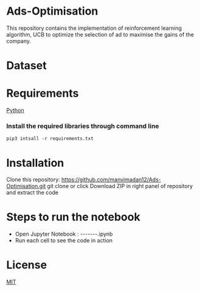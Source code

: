# Ads-Optimisation
This repository contains the implementation of reinforcement learning algorithm, UCB to optimize the selection of ad to maximise the gains of the company.

# Dataset


# Requirements
[Python](https://www.python.org/downloads/)

### Install the required libraries through command line

`pip3 intsall -r requirements.txt`


# Installation
Clone this repository: https://github.com/manvimadan12/Ads-Optimisation.git
git clone 
or click Download ZIP in right panel of repository and extract the code

# Steps to run the notebook
* Open Jupyter Notebook : -------.ipynb
* Run each cell to see the code in action


# License
[MIT](https://choosealicense.com/licenses/mit/#suggest-this-license)



